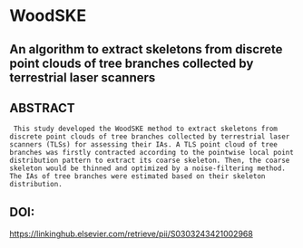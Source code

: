 # WoodSKE
An algorithm to extract skeletons from discrete point clouds of tree branches collected by terrestrial laser scanners
--
**ABSTRACT**<br>
--
     This study developed the WoodSKE method to extract skeletons from discrete point clouds of tree branches collected by terrestrial laser scanners (TLSs) for assessing their IAs. A TLS point cloud of tree branches was firstly contracted according to the pointwise local point distribution pattern to extract its coarse skeleton. Then, the coarse skeleton would be thinned and optimized by a noise-filtering method. The IAs of tree branches were estimated based on their skeleton distribution. 
DOI:
--
https://linkinghub.elsevier.com/retrieve/pii/S0303243421002968

